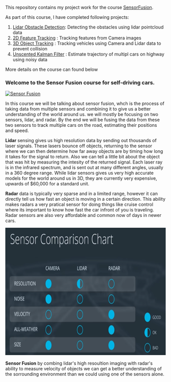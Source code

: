 This repository contains my project work for the course [SensorFusion](https://www.udacity.com/course/sensor-fusion-engineer-nanodegree--nd313).

As part of this course, I have completed following projects:
1. [Lidar Obstacle Detection](https://github.com/ajaynarasimha/Sensor-Fusion/tree/main/Lidar_Obstacle_Detection): Detecting the obstacles using lidar pointcloud data 
2. [2D Feature Tracking](https://github.com/ajaynarasimha/Sensor-Fusion/tree/main/2D_Feature_Matching) : Tracking features from Camera images
3. [3D Object Tracking](https://github.com/ajaynarasimha/Sensor-Fusion/tree/main/3D_Object_Trracking) : Tracking vehicles using Camera and Lidar data to prevent collision
4. [Unscented Kalman Filter](https://github.com/ajaynarasimha/Sensor-Fusion/tree/main/Unscented_Kalman_Filter) : Estimate trajectory of multipl cars on highway using noisy data


More details on the course can found below

### Welcome to the Sensor Fusion course for self-driving cars.

[![Sensor Fusion](https://github.com/ajaynarasimha/Sensor-Fusion/blob/main/sensor_fusion.png)](https://www.youtube.com/watch?v=kXXeOlb-J-k)

In this course we will be talking about sensor fusion, whch is the process of taking data from multiple sensors and combining it to give us a better understanding of the world around us. we will mostly be focusing on two sensors, lidar, and radar. By the end we will be fusing the data from these two sensors to track multiple cars on the road, estimating their positions and speed.

**Lidar** sensing gives us high resolution data by sending out thousands of laser signals. These lasers bounce off objects, returning to the sensor where we can then determine how far away objects are by timing how long it takes for the signal to return. Also we can tell a little bit about the object that was hit by measuring the intesity of the returned signal. Each laser ray is in the infrared spectrum, and is sent out at many different angles, usually in a 360 degree range. While lidar sensors gives us very high accurate models for the world around us in 3D, they are currently very expensive, upwards of $60,000 for a standard unit.

**Radar** data is typically very sparse and in a limited range, however it can directly tell us how fast an object is moving in a certain direction. This ability makes radars a very pratical sensor for doing things like cruise control where its important to know how fast the car infront of you is traveling. Radar sensors are also very affordable and common now of days in newer cars.

<img src="sensor_comparision_chart.png" width="700" height="400" />

**Sensor Fusion** by combing lidar's high resoultion imaging with radar's ability to measure velocity of objects we can get a better understanding of the sorrounding environment than we could using one of the sensors alone.

